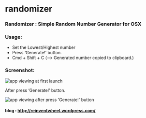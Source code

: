 randomizer
==========

### Randomizer : Simple Random Number Generator for OSX

### Usage:
- Set the Lowest/Highest number
- Press ‘Generate!’ button.
- Cmd + Shift + C (–> Generated number copied to clipboard.)

### Screenshot:
![app viewing at first launch](http://reinventwheel.files.wordpress.com/2013/05/randomizer_screen_1.png)

After press ‘Generate!’ button.

![app viewing after press 'Generate!' button](http://reinventwheel.files.wordpress.com/2013/05/randomizer_screen_2.jpg)


#### blog : http://reinventwheel.wordpress.com/
